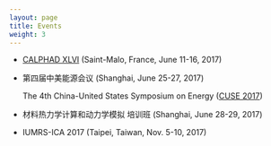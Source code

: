 ```yaml
---
layout: page
title: Events
weight: 3
---
```


- [CALPHAD XLVI][CALPHAD2017] (Saint-Malo, France, June 11-16, 2017)

[CALPHAD2017]: http://www.calphad.org/

- 第四届中美能源会议 (Shanghai, June 25-27, 2017)

  The 4th China-United States Symposium on Energy ([CUSE 2017][CUSE_2017])

[CUSE_2017]: http://cuse2017.shu.edu.cn/Default.aspx

- 材料热力学计算和动力学模拟 培训班 (Shanghai, June 28-29, 2017)

- IUMRS-ICA 2017 (Taipei, Taiwan, Nov. 5-10, 2017)
